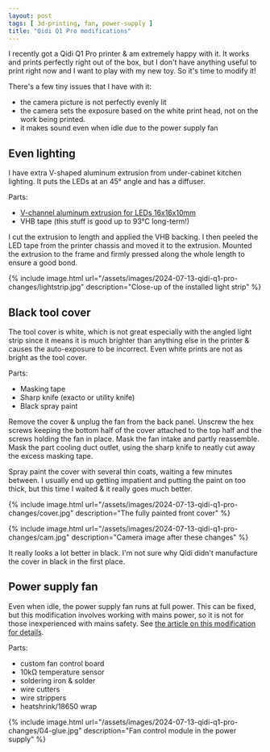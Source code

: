 ```yaml
---
layout: post
tags: [ 3d-printing, fan, power-supply ]
title: "Qidi Q1 Pro modifications"
---
```


I recently got a Qidi Q1 Pro printer & am extremely happy with it. It works and prints perfectly
right out of the box, but I don't have anything useful to print right now and I want to play with my
new toy. So it's time to modify it!

There's a few tiny issues that I have with it:

- the camera picture is not perfectly evenly lit
- the camera sets the exposure based on the white print head, not on the work being printed.
- it makes sound even when idle due to the power supply fan

## Even lighting

I have extra V-shaped aluminum extrusion from under-cabinet kitchen lighting. It puts the LEDs at an
45° angle and has a diffuser.

Parts:

- [V-channel aluminum extrusion for LEDs 16x16x10mm](https://www.amazon.com/dp/B0733NN716)
- VHB tape (this stuff is good up to 93°C long-term!)

I cut the extrusion to length and applied the VHB backing. I then peeled the LED tape from the
printer chassis and moved it to the extrusion. Mounted the extrusion to the frame and firmly pressed
along the whole length to ensure a good bond.

{% include image.html
url="/assets/images/2024-07-13-qidi-q1-pro-changes/lightstrip.jpg"
description="Close-up of the installed light strip" %}

## Black tool cover

The tool cover is white, which is not great especially with the angled light strip since it means it
is much brighter than anything else in the printer & causes the auto-exposure to be incorrect. Even
white prints are not as bright as the tool cover.

Parts:

- Masking tape
- Sharp knife (exacto or utility knife)
- Black spray paint

Remove the cover & unplug the fan from the back panel. Unscrew the hex screws keeping the bottom
half of the cover attached to the top half and the screws holding the fan in place. Mask the fan
intake and partly reassemble. Mask the part cooling duct outlet, using the sharp knife to neatly
cut away the excess masking tape.

Spray paint the cover with several thin coats, waiting a few minutes between. I usually end up
getting impatient and putting the paint on too thick, but this time I waited & it really goes much
better.

{% include image.html
url="/assets/images/2024-07-13-qidi-q1-pro-changes/cover.jpg"
description="The fully painted front cover" %}

{% include image.html
url="/assets/images/2024-07-13-qidi-q1-pro-changes/cam.jpg"
description="Camera image after these changes" %}

It really looks a lot better in black. I'm not sure why Qidi didn't manufacture the cover
in black in the first place.

## Power supply fan

Even when idle, the power supply fan runs at full power. This can be fixed, but this modification
involves working with mains power, so it is not for those inexperienced with mains safety. See
[the article on this modification for details](/2024/fan-controller).

Parts:

- custom fan control board
- 10kΩ temperature sensor
- soldering iron & solder
- wire cutters
- wire strippers
- heatshrink/18650 wrap

{% include image.html
url="/assets/images/2024-07-13-qidi-q1-pro-changes/04-glue.jpg"
description="Fan control module in the power supply" %}
